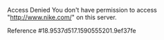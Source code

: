 Access Denied You don't have permission to access "http://www.nike.com/" on this server.

Reference #18.9537d517.1590555201.9ef37fe